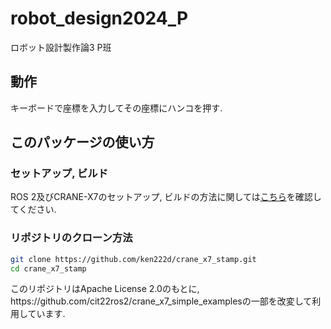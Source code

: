 # robot_design2024_P
ロボット設計製作論3 P班

## 動作
キーボードで座標を入力してその座標にハンコを押す. 

## このパッケージの使い方

### セットアップ, ビルド

ROS 2及びCRANE-X7のセットアップ, ビルドの方法に関しては[こちら](https://github.com/cit22ros2/crane_x7_simple_examples)を確認してください.

### リポジトリのクローン方法

```bash
git clone https://github.com/ken222d/crane_x7_stamp.git
cd crane_x7_stamp
```

<!-- ### 実行方法 --!>

<!-- ここにros2 launch から始まるコマンドを列挙 -->

<!--
- mock_press_the_stamp_tf.launch
- open_close_hand.launch
--!>

<!-- それぞれ実機で行う場合とGazeboで行う場合のコマンドを書く--!>

<!-- ### ライセンス --!>

<!-- どのファイルをどのくらい変更したか書く --!>

このリポジトリはApache License 2.0のもとに, https://github.com/cit22ros2/crane_x7_simple_examplesの一部を改変して利用しています.
